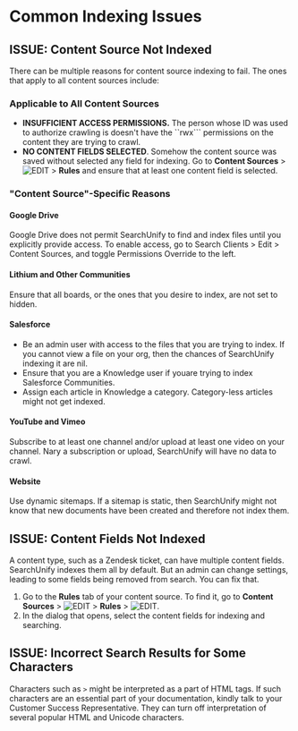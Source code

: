 # Common Indexing Issues

## ISSUE: Content Source Not Indexed 
There can be multiple reasons for content source indexing to fail. The ones that apply to all content sources include:

### Applicable to All Content Sources

- **INSUFFICIENT ACCESS PERMISSIONS.** The person whose ID was used to authorize crawling is doesn't have the ``rwx``` permissions on the content they are trying to crawl.
- **NO CONTENT FIELDS SELECTED**. Somehow the content source was saved without selected any field for indexing. Go to **Content Sources** > ![EDIT](https://docs.searchunify.com/Content/Resources-Mamba20/Images/Icons/edit-tuning.png) > **Rules** and ensure that at least one content field is selected.

### "Content Source"-Specific Reasons

#### Google Drive
Google Drive does not permit SearchUnify to find and index files until you explicitly provide access. To enable access, go to Search Clients > Edit > Content Sources, and toggle Permissions Override to the left.

#### Lithium and Other Communities 
Ensure that all boards, or the ones that you desire to index, are not set to hidden.

#### Salesforce
- Be an admin user with access to the files that you are trying to index. If you cannot view a file on your org, then the chances of SearchUnify indexing it are nil.
- Ensure that you are a Knowledge user if youare trying to index Salesforce Communities.
- Assign each article in Knowledge a category. Category-less articles might not get indexed.

#### YouTube and Vimeo
Subscribe to at least one channel and/or upload at least one video on your channel. Nary a subscription or upload, SearchUnify will have no data to crawl.

#### Website
Use dynamic sitemaps. If a sitemap is static, then SearchUnify might not know that new documents have been created and therefore not index them.

## ISSUE: Content Fields Not Indexed
A content type, such as a Zendesk ticket, can have multiple content fields. SearchUnify indexes them all by default. But an admin can change settings, leading to some fields being removed from search. You can fix that.
1. Go to the **Rules** tab of your content source. To find it, go to **Content Sources** > ![EDIT](https://docs.searchunify.com/Content/Resources-Mamba20/Images/Icons/edit-tuning.png) > **Rules** > ![EDIT](https://docs.searchunify.com/Content/Resources-Mamba20/Images/Icons/edit-tuning.png). 
2. In the dialog that opens, select the content fields for indexing and searching.

## ISSUE: Incorrect Search Results for Some Characters
Characters such as ```>``` might be interpreted as a part of HTML tags. If such characters are an essential part of your documentation, kindly talk to your Customer Success Representative. They can turn off interpretation of several popular HTML and Unicode characters.

